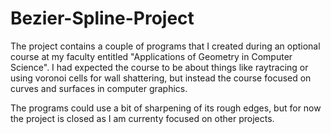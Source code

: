 # Bezier-Spline-Project

The project contains a couple of programs that I created during an optional course at my faculty entitled "Applications of Geometry in Computer Science".
I had expected the course to be about things like raytracing or using voronoi cells for wall shattering, but instead the course focused on curves and surfaces in computer graphics.

The programs could use a bit of sharpening of its rough edges, but for now the project is closed as I am currenty focused on other projects.
